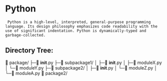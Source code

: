 # Python
``` Python is a high-level, interpreted, general-purpose programming language. Its design philosophy emphasizes code readability with the use of significant indentation. Python is dynamically-typed and garbage-collected.```
## Directory Tree:
📁 package/
├─📄 __init__.py
├─📁 subpackage1/
│ ├─📄 __init__.py
│ ├─📄 moduleX.py
│ └─📄 moduleY.py
├─📁 subpackage2/
│ ├─📄 __init__.py
│ └─📄 moduleZ.py
│ └─📄 moduleA.py
📁 package2/
 

